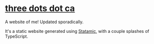# [three dots dot ca](https://www.threedots.ca)

A website of me! Updated sporadically.

It's a static website generated using [Statamic](https://statamic.com),
with a couple splashes of TypeScript.
